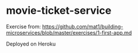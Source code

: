 # movie-ticket-service

Exercise from:
https://github.com/mat1/building-microservices/blob/master/exercises/1-first-app.md

Deployed on Heroku
